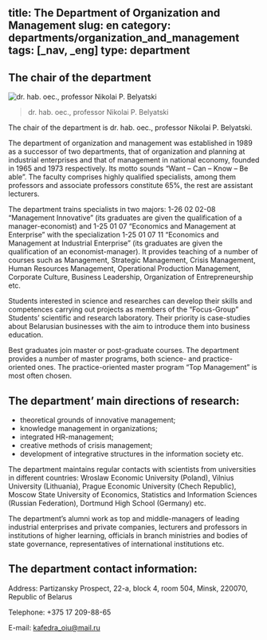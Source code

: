 title: The Department of Organization and Management
slug: en
category: departments/organization_and_management
tags: [_nav, _eng]
type: department
---

The chair of the department
---------------------------

![dr. hab. oec., professor Nikolai P. Belyatski](/img/content/depts/organization_and_management.jpg)
>dr. hab. oec., professor Nikolai P. Belyatski

The chair of the department is dr. hab. oec., professor Nikolai P. Belyatski.

The department of organization and management was established in 1989 as a successor of two departments, that of organization and planning at industrial enterprises and that of management in national economy, founded in 1965 and 1973 respectively. Its motto sounds “Want – Can – Know – Be able”. The faculty comprises highly qualified specialists, among them professors and associate professors constitute 65%, the rest are assistant lecturers.

The department trains specialists in two majors: 1-26 02 02-08 “Management Innovative” (its graduates are given the qualification of a manager-economist) and 1-25 01 07 “Economics and Management at Enterprise” with the specialization 1-25 01 07 11 “Economics and Management at Industrial Enterprise” (its graduates are given the qualification of an economist-manager). It provides teaching of a number of courses such as Management, Strategic Management, Crisis Management, Human Resources Management, Operational Production Management, Corporate Culture, Business Leadership, Organization of Entrepreneurship etc.

Students interested in science and researches can develop their skills and competences carrying out projects as members of the “Focus-Group” Students’ scientific and research laboratory. Their priority is case-studies about Belarusian businesses with the aim to introduce them into business education.

Best graduates join master or post-graduate courses. The department provides a number of master programs, both science- and practice-oriented ones. The practice-oriented master program “Top Management” is most often chosen.

The department’ main directions of research:
-------------------------------------------

-	theoretical grounds of innovative management;
-	knowledge management in organizations;
-	integrated HR-management;
-	creative methods of crisis management;
-	development of integrative structures in the information society etc.

The department maintains regular contacts with scientists from universities in different countries: Wroslaw Economic University (Poland), Vilnius University (Lithuania), Prague Economic University (Chech Republic), Moscow State University of Economics, Statistics and Information Sciences (Russian Federation), Dortmund High School (Germany) etc.

The department’s alumni work as top and middle-managers of leading industrial enterprises and private companies, lecturers and professors in institutions of higher learning, officials in branch ministries and bodies of state governance, representatives of international institutions etc.

The department contact information:
-----------------------------------
Address: Partizansky Prospect, 22-a, block 4, room 504, Minsk, 220070, Republic of Belarus

Telephone: +375 17 209-88-65

E-mail: <kafedra_oiu@mail.ru>
